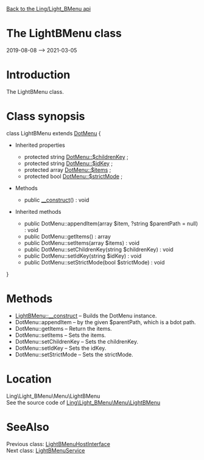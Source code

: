 [Back to the Ling/Light_BMenu api](https://github.com/lingtalfi/Light_BMenu/blob/master/doc/api/Ling/Light_BMenu.md)



The LightBMenu class
================
2019-08-08 --> 2021-03-05






Introduction
============

The LightBMenu class.



Class synopsis
==============


class <span class="pl-k">LightBMenu</span> extends [DotMenu](https://github.com/lingtalfi/DotMenu/blob/master/doc/api/Ling/DotMenu/DotMenu.md)  {

- Inherited properties
    - protected string [DotMenu::$childrenKey](#property-childrenKey) ;
    - protected string [DotMenu::$idKey](#property-idKey) ;
    - protected array [DotMenu::$items](#property-items) ;
    - protected bool [DotMenu::$strictMode](#property-strictMode) ;

- Methods
    - public [__construct](https://github.com/lingtalfi/Light_BMenu/blob/master/doc/api/Ling/Light_BMenu/Menu/LightBMenu/__construct.md)() : void

- Inherited methods
    - public DotMenu::appendItem(array $item, ?string $parentPath = null) : void
    - public DotMenu::getItems() : array
    - public DotMenu::setItems(array $items) : void
    - public DotMenu::setChildrenKey(string $childrenKey) : void
    - public DotMenu::setIdKey(string $idKey) : void
    - public DotMenu::setStrictMode(bool $strictMode) : void

}






Methods
==============

- [LightBMenu::__construct](https://github.com/lingtalfi/Light_BMenu/blob/master/doc/api/Ling/Light_BMenu/Menu/LightBMenu/__construct.md) &ndash; Builds the DotMenu instance.
- DotMenu::appendItem &ndash; by the given $parentPath, which is a bdot path.
- DotMenu::getItems &ndash; Return the items.
- DotMenu::setItems &ndash; Sets the items.
- DotMenu::setChildrenKey &ndash; Sets the childrenKey.
- DotMenu::setIdKey &ndash; Sets the idKey.
- DotMenu::setStrictMode &ndash; Sets the strictMode.





Location
=============
Ling\Light_BMenu\Menu\LightBMenu<br>
See the source code of [Ling\Light_BMenu\Menu\LightBMenu](https://github.com/lingtalfi/Light_BMenu/blob/master/Menu/LightBMenu.php)



SeeAlso
==============
Previous class: [LightBMenuHostInterface](https://github.com/lingtalfi/Light_BMenu/blob/master/doc/api/Ling/Light_BMenu/Host/LightBMenuHostInterface.md)<br>Next class: [LightBMenuService](https://github.com/lingtalfi/Light_BMenu/blob/master/doc/api/Ling/Light_BMenu/Service/LightBMenuService.md)<br>
